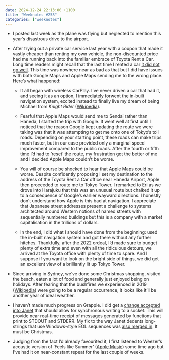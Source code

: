 ```yaml
---
date: 2024-12-24 22:13:00 +1100
title: "Weeknotes #258"
categories: ["weeknotes"]
---
```


- I posted last week as the plane was flying but neglected to mention this year’s disastrous drive to the airport.

- After trying out a private car service last year with a coupon that made it vastly cheaper than renting my own vehicle, the non-discounted price had me running back into the familiar embrace of Toyota Rent a Car. Long time readers might recall that the last time I rented a car [it did not go well](https://updates.inqk.net/post/1672143660.html). This time was nowhere near as bad as that but I did have issues with both Google Maps and Apple Maps sending me to the wrong place. Here’s what happened:

  - It all began with wireless CarPlay. I’ve never driven a car that had it, and seeing it as an option, I immediately forwent the in-built navigation system, excited instead to finally live my dream of being Michael from _Knight Rider_ ([Wikipedia](https://en.wikipedia.org/wiki/Knight_Rider_(1982_TV_series))).

  - Fearful that Apple Maps would send me to Sendai rather than Haneda, I started the trip with Google. It went well at first until I noticed that the reason Google kept updating the route we were taking was that it was attempting to get me onto one of Tokyo’s toll roads. Depending on your starting point, these roads can make trips much faster, but in our case provided only a marginal speed improvement compared to the public roads. After the fourth or fifth time I’d had to ‘reset’ the route, my frustration got the better of me and I decided Apple Maps couldn’t be worse.

  - You will of course be shocked to hear that Apple Maps could be worse. Despite confidently proposing I set my destination to the address of the Toyota Rent a Car office near Haneda Airport, Apple then proceeded to route me to Tokyo Tower. I remarked to Eri as we drove into Harajuku that this was an unusual route but chalked it up to a consequence of Google’s earlier wayward directions. I honestly don’t understand how Apple is this bad at navigation. I appreciate that Japanese street addresses present a challenge to systems architected around Western notions of named streets with sequentially numbered buildings but this is a company with a market capitalisation in the trillions of dollars.

  - In the end, I did what I should have done from the beginning: used the in-built navigation system and got there without any further hitches. Thankfully, after the 2022 ordeal, I’d made sure to budget plenty of extra time and even with all the ridiculous detours, we arrived at the Toyota office with plenty of time to spare. And I suppose if you want to look on the bright side of things, we did get an excellent view of a brilliantly lit up Tokyo Tower.

- Since arriving in Sydney, we’ve done some Christmas shopping, visited the beach, eaten a lot of food and generally just enjoyed being on holidays. After fearing that the bushfires we experienced in 2019 ([Wikipedia](https://en.wikipedia.org/wiki/2019–20_Australian_bushfire_season)) were going to be a regular occurrence, it looks like it’ll be another year of ideal weather.

- I haven’t made much progress on Grapple. I did get a [change accepted into Janet](https://github.com/janet-lang/janet/pull/1533) that should allow for synchronous writing to a socket. This will provide near real-time receipt of messages generated by functions that print to STDOUT and STDERR. My fix to the way Janet dedents long-strings that use Windows-style EOL sequences was [also merged in](https://github.com/janet-lang/janet/pull/1534). It must be Christmas.

- Judging from the fact I’d already favourited it, I first listened to Weezer’s acoustic version of ‘Feels like Summer’ ([Apple Music](https://music.apple.com/jp/album/feels-like-summer-acoustic/1251573484?i=1251573485&l=en-US)) some time ago but I’ve had it on near-constant repeat for the last couple of weeks.
